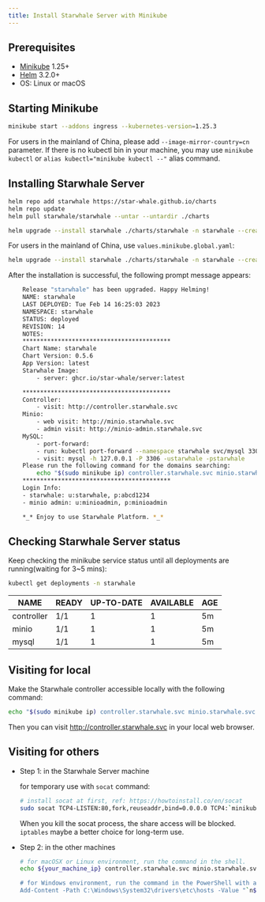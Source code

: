 ```yaml
---
title: Install Starwhale Server with Minikube
---
```


## Prerequisites

* [Minikube](https://minikube.sigs.k8s.io/docs/start/) 1.25+
* [Helm](https://helm.sh/docs/intro/install/) 3.2.0+
* OS: Linux or macOS

## Starting Minikube

```bash
minikube start --addons ingress --kubernetes-version=1.25.3
```

For users in the mainland of China, please add `--image-mirror-country=cn` parameter. If there is no kubectl bin in your machine, you may use `minikube kubectl` or `alias kubectl="minikube kubectl --"` alias command.

## Installing Starwhale Server

```bash
helm repo add starwhale https://star-whale.github.io/charts
helm repo update
helm pull starwhale/starwhale --untar --untardir ./charts

helm upgrade --install starwhale ./charts/starwhale -n starwhale --create-namespace -f ./charts/starwhale/values.minikube.global.yaml
```

For users in the mainland of China, use `values.minikube.global.yaml`:

```bash
helm upgrade --install starwhale ./charts/starwhale -n starwhale --create-namespace -f ./charts/starwhale/values.minikube.cn.yaml
```

After the installation is successful, the following prompt message appears:

```bash
    Release "starwhale" has been upgraded. Happy Helming!
    NAME: starwhale
    LAST DEPLOYED: Tue Feb 14 16:25:03 2023
    NAMESPACE: starwhale
    STATUS: deployed
    REVISION: 14
    NOTES:
    ******************************************
    Chart Name: starwhale
    Chart Version: 0.5.6
    App Version: latest
    Starwhale Image:
        - server: ghcr.io/star-whale/server:latest

    ******************************************
    Controller:
        - visit: http://controller.starwhale.svc
    Minio:
        - web visit: http://minio.starwhale.svc
        - admin visit: http://minio-admin.starwhale.svc
    MySQL:
        - port-forward:
        - run: kubectl port-forward --namespace starwhale svc/mysql 3306:3306
        - visit: mysql -h 127.0.0.1 -P 3306 -ustarwhale -pstarwhale
    Please run the following command for the domains searching:
        echo "$(sudo minikube ip) controller.starwhale.svc minio.starwhale.svc  minio-admin.starwhale.svc " | sudo tee -a /etc/hosts
    ******************************************
    Login Info:
    - starwhale: u:starwhale, p:abcd1234
    - minio admin: u:minioadmin, p:minioadmin

    *_* Enjoy to use Starwhale Platform. *_*
```

## Checking Starwhale Server status

Keep checking the minikube service status until all deployments are running(waiting for 3~5 mins):

```bash
kubectl get deployments -n starwhale
```

| NAME       | READY | UP-TO-DATE | AVAILABLE | AGE |
| ---------- | ----- | ---------- | --------- | --- |
| controller | 1/1   | 1          | 1         | 5m  |
| minio      | 1/1   | 1          | 1         | 5m  |
| mysql      | 1/1   | 1          | 1         | 5m  |

## Visiting for local

Make the Starwhale controller accessible locally with the following command:

```bash
echo "$(sudo minikube ip) controller.starwhale.svc minio.starwhale.svc  minio-admin.starwhale.svc " | sudo tee -a /etc/hosts
```

Then you can visit <http://controller.starwhale.svc> in your local web browser.

## Visiting for others

* Step 1: in the Starwhale Server machine

  for temporary use with `socat` command:

  ```bash
  # install socat at first, ref: https://howtoinstall.co/en/socat
  sudo socat TCP4-LISTEN:80,fork,reuseaddr,bind=0.0.0.0 TCP4:`minikube ip`:80
  ```

  When you kill the socat process, the share access will be blocked. `iptables` maybe a better choice for long-term use.

* Step 2: in the other machines

  ```bash
  # for macOSX or Linux environment, run the command in the shell.
  echo ${your_machine_ip} controller.starwhale.svc minio.starwhale.svc  minio-admin.starwhale.svc " | sudo tee -a /etc/hosts

  # for Windows environment, run the command in the PowerShell with administrator permission.
  Add-Content -Path C:\Windows\System32\drivers\etc\hosts -Value "`n${your_machine_ip} controller.starwhale.svc minio.starwhale.svc  minio-admin.starwhale.svc"
  ```

